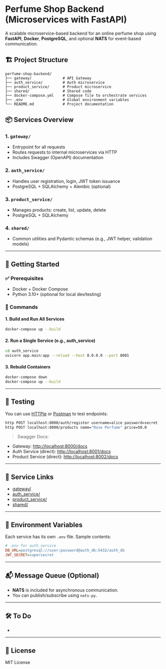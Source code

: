 # Perfume Shop Backend (Microservices with FastAPI)

A scalable microservice-based backend for an online perfume shop using **FastAPI**, **Docker**, **PostgreSQL**, and optional **NATS** for event-based communication.

## 🏗 Project Structure

```
perfume-shop-backend/
├── gateway/              # API Gateway
├── auth_service/         # Auth microservice
├── product_service/      # Product microservice
├── shared/               # Shared code
├── docker-compose.yml    # Compose file to orchestrate services
├── .env                  # Global environment variables
└── README.md             # Project documentation
```

## 📦 Services Overview

### 1. `gateway/`

* Entrypoint for all requests
* Routes requests to internal microservices via HTTP
* Includes Swagger (OpenAPI) documentation

### 2. `auth_service/`

* Handles user registration, login, JWT token issuance
* PostgreSQL + SQLAlchemy + Alembic (optional)

### 3. `product_service/`

* Manages products: create, list, update, delete
* PostgreSQL + SQLAlchemy

### 4. `shared/`

* Common utilities and Pydantic schemas (e.g., JWT helper, validation models)

---

## 🚀 Getting Started

### ✅ Prerequisites

* Docker + Docker Compose
* Python 3.10+ (optional for local dev/testing)

### 🔧 Commands

#### 1. Build and Run All Services

```bash
docker-compose up --build
```

#### 2. Run a Single Service (e.g., auth\_service)

```bash
cd auth_service
uvicorn app.main:app --reload --host 0.0.0.0 --port 8001
```

#### 3. Rebuild Containers

```bash
docker-compose down
docker-compose up --build
```

---

## 🧪 Testing

You can use [HTTPie](https://httpie.io/) or [Postman](https://www.postman.com/) to test endpoints:

```bash
http POST localhost:8000/auth/register username=alice password=secret
http POST localhost:8000/products name="Rose Perfume" price=50.0
```

> Swagger Docs:

* Gateway: [http://localhost:8000/docs](http://localhost:8000/docs)
* Auth Service (direct): [http://localhost:8001/docs](http://localhost:8001/docs)
* Product Service (direct): [http://localhost:8002/docs](http://localhost:8002/docs)

---

## 📁 Service Links

* [gateway/](./gateway)
* [auth\_service/](./auth_service)
* [product\_service/](./product_service)
* [shared/](./shared)

---

## 📌 Environment Variables

Each service has its own `.env` file. Sample contents:

```ini
# .env for auth_service
DB_URL=postgresql://user:password@auth_db:5432/auth_db
JWT_SECRET=supersecret
```

---

## 📬 Message Queue (Optional)

* **NATS** is included for asynchronous communication.
* You can publish/subscribe using `nats-py`.

---

## 🛠 To Do

*

---

## 📃 License

MIT License
